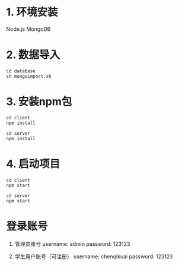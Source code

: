 # 1. 环境安装
Node.js 
MongoDB

# 2. 数据导入
```shell
cd database
sh mongoimport.sh
```

# 3. 安装npm包
```shell
cd client
npm install

cd server 
npm install

```

# 4. 启动项目

```shell
cd client 
npm start

cd server
npm start
```

# 登录账号

1. 管理员账号
username: admin
password: 123123

2. 学生用户账号（可注册）
username: chenqikuai
password: 123123
